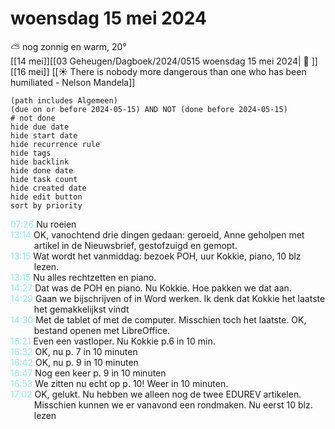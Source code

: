 # woensdag 15 mei 2024

⛅ nog zonnig en warm, 20°<br>[[14 mei]][[03 Geheugen/Dagboek/2024/0515 woensdag 15 mei 2024| 📓 ]][[16 mei]]
[[☀️ There is nobody more dangerous than one who has been humiliated - Nelson Mandela]]
```tasks
(path includes Algemeen)
(due on or before 2024-05-15) AND NOT (done before 2024-05-15)
# not done
hide due date
hide start date
hide recurrence rule
hide tags
hide backlink
hide done date
hide task count
hide created date
hide edit button
sort by priority 
```
<p style="padding-left: 2.7em; text-indent: -2.7em; margin: 0;"><font color=#8be9f3>07:26  </font>  Nu roeien </p>   
<p style="padding-left: 2.7em; text-indent: -2.7em; margin: 0;"><font color=#8be9f3>13:14  </font>  OK, vanochtend drie dingen gedaan: geroeid, Anne geholpen met artikel in de Nieuwsbrief, gestofzuigd en gemopt. </p>   
<p style="padding-left: 2.7em; text-indent: -2.7em; margin: 0;"><font color=#8be9f3>13:15  </font>  Wat wordt het vanmiddag: bezoek POH, uur Kokkie, piano, 10 blz lezen. </p>   
<p style="padding-left: 2.7em; text-indent: -2.7em; margin: 0;"><font color=#8be9f3>13:15  </font>  Nu alles rechtzetten en piano. </p>   
<p style="padding-left: 2.7em; text-indent: -2.7em; margin: 0;"><font color=#8be9f3>14:27  </font>  Dat was de POH en piano. Nu Kokkie. Hoe pakken we dat aan.  </p>   
<p style="padding-left: 2.7em; text-indent: -2.7em; margin: 0;"><font color=#8be9f3>14:29  </font>  Gaan we bijschrijven of in Word werken. Ik denk dat Kokkie het laatste het  gemakkelijkst vindt </p>   
<p style="padding-left: 2.7em; text-indent: -2.7em; margin: 0;"><font color=#8be9f3>14:30  </font>  Met de tablet of met de computer. Misschien toch het laatste. OK, bestand openen met LibreOffice. </p>   
<p style="padding-left: 2.7em; text-indent: -2.7em; margin: 0;"><font color=#8be9f3>16:21  </font>  Even een vastloper. Nu Kokkie p.6 in 10 min. </p>   
<p style="padding-left: 2.7em; text-indent: -2.7em; margin: 0"><font color=#8be9f3>16:32</font>  OK, nu p. 7 in 10 minuten </p>   
<p style="padding-left: 2.7em; text-indent: -2.7em; margin: 0"><font color=#8be9f3>16:42</font>  OK, nu p. 9 in 10 minuten </p>   
<p style="padding-left: 2.7em; text-indent: -2.7em; margin: 0"><font color=#8be9f3>16:47</font>  Nog een keer p. 9 in 10 minuten </p>   
<p style="padding-left: 2.7em; text-indent: -2.7em; margin: 0"><font color=#8be9f3>16:53</font>  We zitten nu echt op p. 10! Weer in 10 minuten.  </p>   
<p style="padding-left: 2.7em; text-indent: -2.7em; margin: 0"><font color=#8be9f3>17:02</font>  OK, gelukt. Nu hebben we alleen nog de twee EDUREV artikelen. Misschien kunnen we er vanavond een rondmaken. Nu eerst 10 blz. lezen </p>   